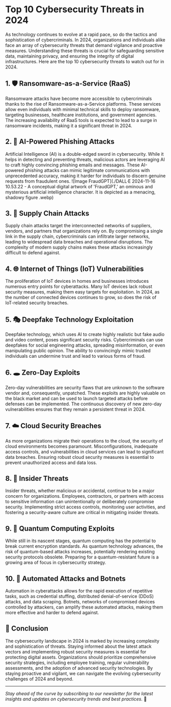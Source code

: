 # Top 10 Cybersecurity Threats in 2024

As technology continues to evolve at a rapid pace, so do the tactics and sophistication of cybercriminals. In 2024, organizations and individuals alike face an array of cybersecurity threats that demand vigilance and proactive measures. Understanding these threats is crucial for safeguarding sensitive data, maintaining privacy, and ensuring the integrity of digital infrastructures. Here are the top 10 cybersecurity threats to watch out for in 2024.

## 1. 🛡️ **Ransomware-as-a-Service (RaaS)**

Ransomware attacks have become more accessible to cybercriminals thanks to the rise of Ransomware-as-a-Service platforms. These services allow even individuals with minimal technical skills to deploy ransomware, targeting businesses, healthcare institutions, and government agencies. The increasing availability of RaaS tools is expected to lead to a surge in ransomware incidents, making it a significant threat in 2024.

## 2. 🤖 **AI-Powered Phishing Attacks**

Artificial Intelligence (AI) is a double-edged sword in cybersecurity. While it helps in detecting and preventing threats, malicious actors are leveraging AI to craft highly convincing phishing emails and messages. These AI-powered phishing attacks can mimic legitimate communications with unprecedented accuracy, making it harder for individuals to discern genuine requests from fraudulent ones.
![Image FraudGPT](./DALL·E 2024-11-16 10.53.22 - A conceptual digital artwork of 'FraudGPT,' an ominous and mysterious artificial intelligence character. It is depicted as a menacing, shadowy figure .webp)

## 3. 🔗 **Supply Chain Attacks**

Supply chain attacks target the interconnected networks of suppliers, vendors, and partners that organizations rely on. By compromising a single link in the supply chain, cybercriminals can infiltrate larger networks, leading to widespread data breaches and operational disruptions. The complexity of modern supply chains makes these attacks increasingly difficult to defend against.

## 4. 🌐 **Internet of Things (IoT) Vulnerabilities**

The proliferation of IoT devices in homes and businesses introduces numerous entry points for cyberattacks. Many IoT devices lack robust security measures, making them easy targets for exploitation. In 2024, as the number of connected devices continues to grow, so does the risk of IoT-related security breaches.

## 5. 🎭 **Deepfake Technology Exploitation**

Deepfake technology, which uses AI to create highly realistic but fake audio and video content, poses significant security risks. Cybercriminals can use deepfakes for social engineering attacks, spreading misinformation, or even manipulating public opinion. The ability to convincingly mimic trusted individuals can undermine trust and lead to various forms of fraud.

## 6. 🕳️ **Zero-Day Exploits**

Zero-day vulnerabilities are security flaws that are unknown to the software vendor and, consequently, unpatched. These exploits are highly valuable on the black market and can be used to launch targeted attacks before defenses can be implemented. The continuous discovery of new zero-day vulnerabilities ensures that they remain a persistent threat in 2024.

## 7. ☁️ **Cloud Security Breaches**

As more organizations migrate their operations to the cloud, the security of cloud environments becomes paramount. Misconfigurations, inadequate access controls, and vulnerabilities in cloud services can lead to significant data breaches. Ensuring robust cloud security measures is essential to prevent unauthorized access and data loss.

## 8. 👥 **Insider Threats**

Insider threats, whether malicious or accidental, continue to be a major concern for organizations. Employees, contractors, or partners with access to sensitive information can unintentionally or deliberately compromise security. Implementing strict access controls, monitoring user activities, and fostering a security-aware culture are critical in mitigating insider threats.

## 9. 🧬 **Quantum Computing Exploits**

While still in its nascent stages, quantum computing has the potential to break current encryption standards. As quantum technology advances, the risk of quantum-based attacks increases, potentially rendering existing security protocols obsolete. Preparing for a quantum-resistant future is a growing area of focus in cybersecurity strategy.

## 10. 🤖 **Automated Attacks and Botnets**

Automation in cyberattacks allows for the rapid execution of repetitive tasks, such as credential stuffing, distributed denial-of-service (DDoS) attacks, and data scraping. Botnets, networks of compromised devices controlled by attackers, can amplify these automated attacks, making them more effective and harder to defend against.

## **📝 Conclusion**

The cybersecurity landscape in 2024 is marked by increasing complexity and sophistication of threats. Staying informed about the latest attack vectors and implementing robust security measures is essential for protecting digital assets. Organizations should prioritize comprehensive security strategies, including employee training, regular vulnerability assessments, and the adoption of advanced security technologies. By staying proactive and vigilant, we can navigate the evolving cybersecurity challenges of 2024 and beyond.

---

*Stay ahead of the curve by subscribing to our newsletter for the latest insights and updates on cybersecurity trends and best practices.* 📩

